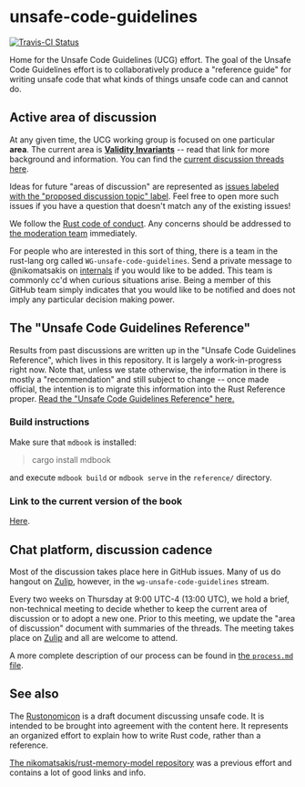 # unsafe-code-guidelines

[![Travis-CI Status]][travis]

Home for the Unsafe Code Guidelines (UCG) effort. The goal of the Unsafe
Code Guidelines effort is to collaboratively produce a "reference
guide" for writing unsafe code that what kinds of things unsafe code
can and cannot do.

## Active area of discussion

At any given time, the UCG working group is focused on one particular
**area**. The current area is [**Validity Invariants**][currentarea] --
read that link for more background and information. You can find the
[current discussion threads here][threads].

Ideas for future "areas of discussion" are represented as [issues
labeled with the "proposed discussion topic"
label](https://github.com/rust-rfcs/unsafe-code-guidelines/labels/proposed%20discussion%20topic). Feel
free to open more such issues if you have a question that doesn't
match any of the existing issues!

We follow the [Rust code of
conduct](https://www.rust-lang.org/en-US/conduct.html).  Any concerns
should be addressed to [the moderation
team](https://www.rust-lang.org/team.html#Moderation-team)
immediately.

[currentarea]: active_discussion/validity.md
[threads]: https://github.com/rust-rfcs/unsafe-code-guidelines/issues?q=is%3Aopen+is%3Aissue+label%3Atopic-repr

For people who are interested in this sort of thing, there is a team
in the rust-lang org called `WG-unsafe-code-guidelines`. Send a
private message to @nikomatsakis on [internals] if you would like to
be added. This team is commonly cc'd when curious situations arise.
Being a member of this GitHub team simply indicates that you would
like to be notified and does not imply any particular decision making
power.

[internals]: https://internals.rust-lang.org/

## The "Unsafe Code Guidelines Reference"

Results from past discussions are written up in the "Unsafe Code
Guidelines Reference", which lives in this repository. It is largely a
work-in-progress right now. Note that, unless we state otherwise, the
information in there is mostly a "recommendation" and still subject to
change -- once made official, the intention is to migrate this
information into the Rust Reference proper. [Read the "Unsafe Code
Guidelines Reference" here.][rr]

[rr]: https://github.com/rust-rfcs/unsafe-code-guidelines/blob/master/reference/src/SUMMARY.md

### Build instructions

Make sure that `mdbook` is installed:

> cargo install mdbook

and execute `mdbook build` or `mdbook serve` in the `reference/` directory.

### Link to the current version of the book

[Here](https://rust-rfcs.github.io/unsafe-code-guidelines/book).

## Chat platform, discussion cadence

Most of the discussion takes place here in GitHub issues. Many of us
do hangout on [Zulip], however, in the `wg-unsafe-code-guidelines`
stream.

[Zulip]: https://rust-lang.zulipchat.com/#narrow/stream/136281-wg-unsafe-code-guidelines

Every two weeks on Thursday at 9:00 UTC-4 (13:00 UTC), we hold a brief,
non-technical meeting to decide whether to keep the current area of
discussion or to adopt a new one. Prior to this meeting, we update the
"area of discussion" document with summaries of the threads. The
meeting takes place on [Zulip] and all are welcome to attend.

A more complete description of our process can be found in [the `process.md` file][p].

[p]: process.md

## See also

The [Rustonomicon](https://doc.rust-lang.org/nightly/nomicon/) is a
draft document discussing unsafe code. It is intended to be brought
into agreement with the content here. It represents an organized
effort to explain how to write Rust code, rather than a reference.

[The nikomatsakis/rust-memory-model
repository](https://github.com/nikomatsakis/rust-memory-model) was a
previous effort and contains a lot of good links and info.

[travis]: https://travis-ci.org/rust-rfcs/unsafe-code-guidelines
[Travis-CI Status]: https://travis-ci.org/rust-rfcs/unsafe-code-guidelines.svg?branch=master
